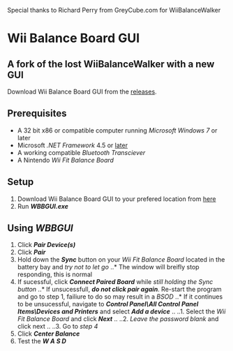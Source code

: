 Special thanks to Richard Perry from GreyCube.com for WiiBalanceWalker

# Wii Balance Board GUI
## A fork of the lost WiiBalanceWalker with a new GUI

Download Wii Balance Board GUI from the [releases](https://github.com/TheOneTrueCode/Wii-Balance-Board-GUI/releases "WBBGUI download").

## Prerequisites

* A 32 bit x86 or compatible computer running *Microsoft Windows 7* or later
* Microsoft *.NET Framework* 4.5 or [later](https://www.microsoft.com/en-us/download/confirmation.aspx?id=55170)
* A working compatible *Bluetooth Transciever*
* A Nintendo *Wii Fit Balance Board*

## Setup

1. Download Wii Balance Board GUI to your prefered location from [here](https://github.com/TheOneTrueCode/Wii-Balance-Board-GUI/releases "WBBGUI download")
2. Run ***WBBGUI.exe***

## Using ***WBBGUI***

1. Click ***Pair Device(s)***
2. Click ***Pair***
3. Hold down the ***Sync*** button on your *Wii Fit Balance Board* located in the battery bay and *try not to let go*
..* The window will breifly stop responding, this is normal
4. If sucessful, click ***Connect Paired Board*** while *still holding the Sync button*
..* If unsucessfull, ***do not click pair again***. Re-start the program and go to step 1, failiure to do so may result in a *BSOD*
..* If it continues to be unsucessful, navigate to ***Control Panel\All Control Panel Items\Devices and Printers*** and select ***Add a device*** 
.. ..1. Select the *Wii Fit Balance Board* and click ***Next***
.. ..2. *Leave the password blank* and click next
.. ..3. Go to *step 4*
5. Click ***Center Balance***
6. Test the ***W A S D***
